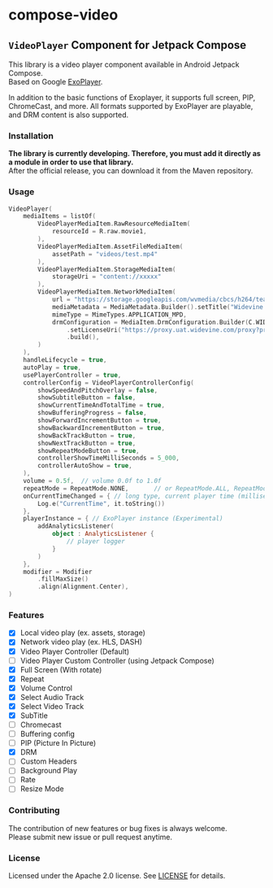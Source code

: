 # compose-video

## `VideoPlayer` Component for Jetpack Compose

This library is a video player component available in Android Jetpack Compose. <br />
Based on Google [ExoPlayer](https://github.com/google/ExoPlayer).

In addition to the basic functions of Exoplayer, it supports full screen, PIP, ChromeCast, and more.
All formats supported by ExoPlayer are playable, and DRM content is also supported.


### Installation

**The library is currently developing. Therefore, you must add it directly as a module in order to use that library.** <br />
After the official release, you can download it from the Maven repository.


### Usage

```kotlin
VideoPlayer(
    mediaItems = listOf(
        VideoPlayerMediaItem.RawResourceMediaItem(
            resourceId = R.raw.movie1,
        ),
        VideoPlayerMediaItem.AssetFileMediaItem(
            assetPath = "videos/test.mp4"
        ),
        VideoPlayerMediaItem.StorageMediaItem(
            storageUri = "content://xxxxx"
        ),
        VideoPlayerMediaItem.NetworkMediaItem(
            url = "https://storage.googleapis.com/wvmedia/cbcs/h264/tears/tears_aes_cbcs.mpd",
            mediaMetadata = MediaMetadata.Builder().setTitle("Widevine DASH cbcs: Tears").build(),
            mimeType = MimeTypes.APPLICATION_MPD,
            drmConfiguration = MediaItem.DrmConfiguration.Builder(C.WIDEVINE_UUID)
                .setLicenseUri("https://proxy.uat.widevine.com/proxy?provider=widevine_test")
                .build(),
        )
    ),
    handleLifecycle = true,
    autoPlay = true,
    usePlayerController = true,
    controllerConfig = VideoPlayerControllerConfig(
        showSpeedAndPitchOverlay = false,
        showSubtitleButton = false,
        showCurrentTimeAndTotalTime = true,
        showBufferingProgress = false,
        showForwardIncrementButton = true,
        showBackwardIncrementButton = true,
        showBackTrackButton = true,
        showNextTrackButton = true,
        showRepeatModeButton = true,
        controllerShowTimeMilliSeconds = 5_000,
        controllerAutoShow = true,
    ),
    volume = 0.5f,  // volume 0.0f to 1.0f
    repeatMode = RepeatMode.NONE,       // or RepeatMode.ALL, RepeatMode.ONE
    onCurrentTimeChanged = { // long type, current player time (millisec)
        Log.e("CurrentTime", it.toString())
    },
    playerInstance = { // ExoPlayer instance (Experimental)
        addAnalyticsListener(
            object : AnalyticsListener {
                // player logger
            }
        )
    },
    modifier = Modifier
        .fillMaxSize()
        .align(Alignment.Center),
)
```


### Features

- [x] Local video play (ex. assets, storage)
- [x] Network video play (ex. HLS, DASH)
- [x] Video Player Controller (Default)
- [ ] Video Player Custom Controller (using Jetpack Compose)
- [x] Full Screen (With rotate)
- [x] Repeat
- [x] Volume Control
- [x] Select Audio Track
- [x] Select Video Track
- [x] SubTitle
- [ ] Chromecast
- [ ] Buffering config
- [ ] PIP (Picture In Picture)
- [x] DRM
- [ ] Custom Headers
- [ ] Background Play
- [ ] Rate
- [ ] Resize Mode

### Contributing

The contribution of new features or bug fixes is always welcome. <br />
Please submit new issue or pull request anytime.

### License

Licensed under the Apache 2.0 license. See [LICENSE](LICENSE) for details.
